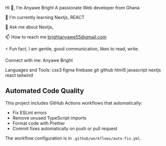 Hi 👋, I'm Anyawe Bright
A passionate Web developer from Ghana

🌱 I'm currently learning Nextjs, REACT

💬 Ask me about Nextjs,

📫 How to reach me brightanyawe55@gmail.com

⚡ Fun fact, I am gentle, good communication, likes to read, write.

Connect with me:
Anyawe Bright

Languages and Tools:
css3  figma firebase git github html5 javascript nextjs  react tailwind

## Automated Code Quality

This project includes GitHub Actions workflows that automatically:

- Fix ESLint errors
- Remove unused TypeScript imports
- Format code with Prettier
- Commit fixes automatically on push or pull request

The workflow configuration is in `.github/workflows/auto-fix.yml`.
